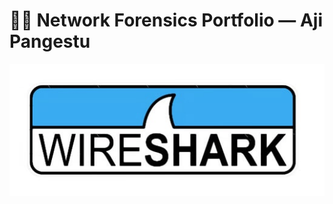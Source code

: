 # 🕵️‍♂️ Network Forensics Portfolio — Aji Pangestu

![Network Forensics Banner](wireshark-logo-2.jpeg)
